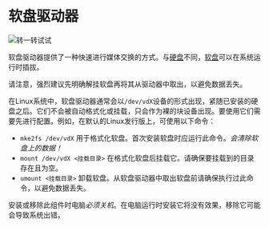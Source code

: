 # 软盘驱动器
![转一转试试](block:oc2r:disk_drive)

软盘驱动器提供了一种快速进行媒体交换的方式。与[硬盘](../item/hard_drive.md)不同，[软盘](../item/floppy.md)可以在系统运行时插拔。

请注意，强烈建议先明确解挂软盘再将其从驱动器中取出，以避免数据丢失。

在Linux系统中，软盘驱动器通常会以`/dev/vdX`设备的形式出现，紧随已安装的硬盘之后。它们不会被自动格式化或挂载，只会作为裸的块设备出现。要使用它们需要先进行配置。例如，在默认的Linux发行版上，可使用以下命令：

- `mke2fs /dev/vdX` 用于格式化软盘。首次安装软盘时应运行此命令。*会清除软盘上的数据！*
- `mount /dev/vdX <挂载目录>` 在格式化软盘后挂载它。请确保要挂载到的目录存在且为空。
- `umount <挂载目录>` 卸载软盘。从软盘驱动器中取出软盘前请确保执行过此命令，以避免数据丢失。

安装或移除此组件时电脑*必须关机*。在电脑运行时安装它将没有效果，移除它可能会导致系统出错。

